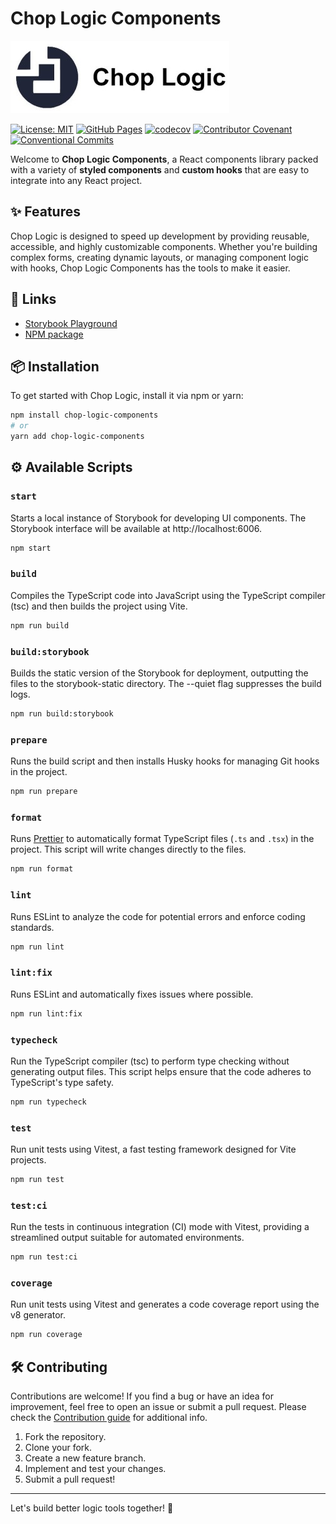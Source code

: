 # Chop Logic Components

![Chop Logic](public/logo.jpeg)

[![License: MIT](https://img.shields.io/badge/License-MIT-yellow.svg)](https://opensource.org/licenses/MIT)
[![GitHub Pages](https://github.com/SavouryGin/chop-logic-components/actions/workflows/github-pages.yml/badge.svg)](https://github.com/SavouryGin/chop-logic-components/actions/workflows/github-pages.yml)
[![codecov](https://codecov.io/gh/ChopLogic/chop-logic-components/graph/badge.svg?token=0M1IKB16FN)](https://codecov.io/gh/ChopLogic/chop-logic-components)
[![Contributor Covenant](https://img.shields.io/badge/Contributor%20Covenant-2.1-4baaaa.svg)](CODE_OF_CONDUCT.md)
[![Conventional Commits](https://img.shields.io/badge/Conventional%20Commits-1.0.0-%23FE5196?logo=conventionalcommits&logoColor=white)](https://conventionalcommits.org)

Welcome to **Chop Logic Components**, a React components library packed with a variety of **styled
components** and **custom hooks** that are easy to integrate into any React project.

## ✨ Features

Chop Logic is designed to speed up development by providing reusable, accessible, and highly customizable components.
Whether you're building complex forms, creating dynamic layouts, or managing component logic with hooks, Chop Logic
Components has the tools to make it easier.

## 🔗 Links

- [Storybook Playground](https://savourygin.github.io/chop-logic-components)
- [NPM package](https://www.npmjs.com/package/chop-logic-components)

## 📦 Installation

To get started with Chop Logic, install it via npm or yarn:

```bash
npm install chop-logic-components
# or
yarn add chop-logic-components
```

## ⚙️ Available Scripts

### `start`

Starts a local instance of Storybook for developing UI components. The Storybook interface will be available
at http://localhost:6006.

```bash
npm start
```

### `build`

Compiles the TypeScript code into JavaScript using the TypeScript compiler (tsc) and then builds the project using Vite.

```bash
npm run build
```

### `build:storybook`

Builds the static version of the Storybook for deployment, outputting the files to the storybook-static directory. The
--quiet flag suppresses the build logs.

```bash
npm run build:storybook
```

### `prepare`

Runs the build script and then installs Husky hooks for managing Git hooks in the project.

```bash
npm run prepare
```

### `format`

Runs [Prettier](https://prettier.io/) to automatically format TypeScript files (`.ts` and `.tsx`) in the project. This
script will write changes directly to the files.

```bash
npm run format
```

### `lint`

Runs ESLint to analyze the code for potential errors and enforce coding standards.

```bash
npm run lint
```

### `lint:fix`

Runs ESLint and automatically fixes issues where possible.

```bash
npm run lint:fix
```

### `typecheck`

Run the TypeScript compiler (tsc) to perform type checking without generating output files. This script helps ensure
that the code adheres to TypeScript's type safety.

```bash
npm run typecheck
```

### `test`

Run unit tests using Vitest, a fast testing framework designed for Vite projects.

```bash
npm run test
```

### `test:ci`

Run the tests in continuous integration (CI) mode with Vitest, providing a streamlined output suitable for automated
environments.

```bash
npm run test:ci
```

### `coverage`

Run unit tests using Vitest and generates a code coverage report using the v8 generator.

```bash
npm run coverage
```

## 🛠 Contributing

Contributions are welcome! If you find a bug or have an idea for improvement, feel free to open an issue or submit a
pull request. Please check the [Contribution guide](CONTRIBUTING.md) for additional info.

1. Fork the repository.
2. Clone your fork.
3. Create a new feature branch.
4. Implement and test your changes.
5. Submit a pull request!

---

Let's build better logic tools together! 🚀
